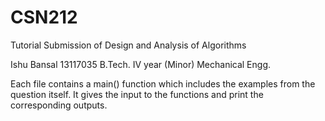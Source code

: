 # CSN212
Tutorial Submission of Design and Analysis of Algorithms

Ishu Bansal
13117035
B.Tech. IV year (Minor)
Mechanical Engg.

Each file contains a main() function which includes the examples from the question itself.
It gives the input to the functions and print the corresponding outputs.
